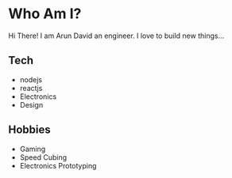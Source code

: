 # Who Am I?

Hi There! I am Arun David an engineer.
I love to build new things...

## Tech

- nodejs
- reactjs
- Electronics
- Design

## Hobbies

- Gaming
- Speed Cubing
- Electronics Prototyping

